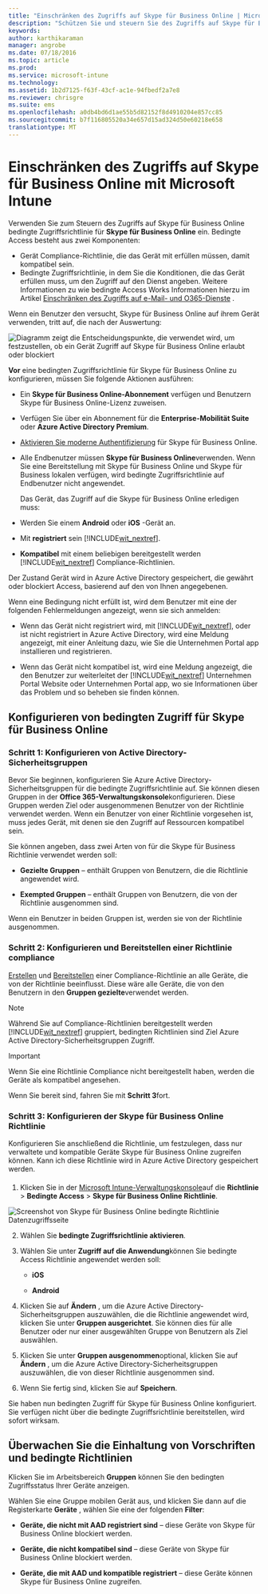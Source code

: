 ```yaml
---
title: "Einschränken des Zugriffs auf Skype für Business Online | Microsoft Intune"
description: "Schützen Sie und steuern Sie des Zugriffs auf Skype für Business Online mit bedingten Zugriff."
keywords: 
author: karthikaraman
manager: angrobe
ms.date: 07/18/2016
ms.topic: article
ms.prod: 
ms.service: microsoft-intune
ms.technology: 
ms.assetid: 1b2d7125-f63f-43cf-ac1e-94fbedf2a7e8
ms.reviewer: chrisgre
ms.suite: ems
ms.openlocfilehash: a0db4bd6d1ae55b5d82152f8d4910204e857cc85
ms.sourcegitcommit: b7f116805520a34e657d15ad324d50e60218e658
translationtype: MT
---
```

# Einschränken des Zugriffs auf Skype für Business Online mit Microsoft Intune
Verwenden Sie zum Steuern des Zugriffs auf Skype für Business Online bedingte Zugriffsrichtlinie für **Skype für Business Online** ein.
Bedingte Access besteht aus zwei Komponenten:
- Gerät Compliance-Richtlinie, die das Gerät mit erfüllen müssen, damit kompatibel sein.
- Bedingte Zugriffsrichtlinie, in dem Sie die Konditionen, die das Gerät erfüllen muss, um den Zugriff auf den Dienst angeben.
Weitere Informationen zu wie bedingte Access Works Informationen hierzu im Artikel [Einschränken des Zugriffs auf e-Mail- und O365-Dienste](restrict-access-to-email-and-o365-services-with-microsoft-intune.md) .

Wenn ein Benutzer den versucht, Skype für Business Online auf ihrem Gerät verwenden, tritt auf, die nach der Auswertung:

![Diagramm zeigt die Entscheidungspunkte, die verwendet wird, um festzustellen, ob ein Gerät Zugriff auf Skype für Business Online erlaubt oder blockiert](../media/ConditionalAccess_SkypeforBusiness.png)

**Vor** eine bedingten Zugriffsrichtlinie für Skype für Business Online zu konfigurieren, müssen Sie folgende Aktionen ausführen:
- Ein **Skype für Business Online-Abonnement** verfügen und Benutzern Skype für Business Online-Lizenz zuweisen.
- Verfügen Sie über ein Abonnement für die **Enterprise-Mobilität Suite** oder **Azure Active Directory Premium**.
-   [Aktivieren Sie moderne Authentifizierung](https://docs.microsoft.com/en-us/intune/deploy-use/restrict-access-to-skype-for-business-online-with-microsoft-intune) für Skype für Business Online.
-  Alle Endbenutzer müssen **Skype für Business Online**verwenden. Wenn Sie eine Bereitstellung mit Skype für Business Online und Skype für Business lokalen verfügen, wird bedingte Zugriffsrichtlinie auf Endbenutzer nicht angewendet.

    Das Gerät, das Zugriff auf die Skype für Business Online erledigen muss:

-   Werden Sie einem **Android** oder **iOS** -Gerät an.

-   Mit **registriert** sein [!INCLUDE[wit_nextref](../includes/wit_nextref_md.md)].

-   **Kompatibel** mit einem beliebigen bereitgestellt werden [!INCLUDE[wit_nextref](../includes/wit_nextref_md.md)] Compliance-Richtlinien.


Der Zustand Gerät wird in Azure Active Directory gespeichert, die gewährt oder blockiert Access, basierend auf den von Ihnen angegebenen.

Wenn eine Bedingung nicht erfüllt ist, wird dem Benutzer mit eine der folgenden Fehlermeldungen angezeigt, wenn sie sich anmelden:

-   Wenn das Gerät nicht registriert wird, mit [!INCLUDE[wit_nextref](../includes/wit_nextref_md.md)], oder ist nicht registriert in Azure Active Directory, wird eine Meldung angezeigt, mit einer Anleitung dazu, wie Sie die Unternehmen Portal app installieren und registrieren.

-   Wenn das Gerät nicht kompatibel ist, wird eine Meldung angezeigt, die den Benutzer zur weiterleitet der [!INCLUDE[wit_nextref](../includes/wit_nextref_md.md)] Unternehmen Portal Website oder Unternehmen Portal app, wo sie Informationen über das Problem und so beheben sie finden können.

## Konfigurieren von bedingten Zugriff für Skype für Business Online

### Schritt 1: Konfigurieren von Active Directory-Sicherheitsgruppen
Bevor Sie beginnen, konfigurieren Sie Azure Active Directory-Sicherheitsgruppen für die bedingte Zugriffsrichtlinie auf. Sie können diesen Gruppen in der **Office 365-Verwaltungskonsole**konfigurieren. Diese Gruppen werden Ziel oder ausgenommenen Benutzer von der Richtlinie verwendet werden. Wenn ein Benutzer von einer Richtlinie vorgesehen ist, muss jedes Gerät, mit denen sie den Zugriff auf Ressourcen kompatibel sein.

Sie können angeben, dass zwei Arten von für die Skype für Business Richtlinie verwendet werden soll:

-   **Gezielte Gruppen** – enthält Gruppen von Benutzern, die die Richtlinie angewendet wird.

-   **Exempted Gruppen** – enthält Gruppen von Benutzern, die von der Richtlinie ausgenommen sind.

Wenn ein Benutzer in beiden Gruppen ist, werden sie von der Richtlinie ausgenommen.

### Schritt 2: Konfigurieren und Bereitstellen einer Richtlinie compliance
[Erstellen](create-a-device-compliance-policy-in-microsoft-intune.md) und [Bereitstellen](deploy-and-monitor-a-device-compliance-policy-in-microsoft-intune.md) einer Compliance-Richtlinie an alle Geräte, die von der Richtlinie beeinflusst. Diese wäre alle Geräte, die von den Benutzern in den **Gruppen gezielte**verwendet werden.

> [!NOTE]
> Während Sie auf Compliance-Richtlinien bereitgestellt werden [!INCLUDE[wit_nextref](../includes/wit_nextref_md.md)] gruppiert, bedingten Richtlinien sind Ziel Azure Active Directory-Sicherheitsgruppen Zugriff.


> [!IMPORTANT]
> Wenn Sie eine Richtlinie Compliance nicht bereitgestellt haben, werden die Geräte als kompatibel angesehen.

Wenn Sie bereit sind, fahren Sie mit **Schritt 3**fort.

### Schritt 3: Konfigurieren der Skype für Business Online Richtlinie
Konfigurieren Sie anschließend die Richtlinie, um festzulegen, dass nur verwaltete und kompatible Geräte Skype für Business Online zugreifen können. Kann ich diese Richtlinie wird in Azure Active Directory gespeichert werden.

####
1.  Klicken Sie in der [Microsoft Intune-Verwaltungskonsole](https://manage.microsoft.com)auf die **Richtlinie** > **Bedingte Access** > **Skype für Business Online Richtlinie**.

![Screenshot von Skype für Business Online bedingte Richtlinie Datenzugriffsseite](./media/conditional_access_SFBPolicy.png)

2.  Wählen Sie **bedingte Zugriffsrichtlinie aktivieren**.

3.  Wählen Sie unter **Zugriff auf die Anwendung**können Sie bedingte Access Richtlinie angewendet werden soll:

    -   **iOS**

    -   **Android**

4.  Klicken Sie auf **Ändern** , um die Azure Active Directory-Sicherheitsgruppen auszuwählen, die die Richtlinie angewendet wird, klicken Sie unter **Gruppen ausgerichtet**. Sie können dies für alle Benutzer oder nur einer ausgewählten Gruppe von Benutzern als Ziel auswählen.

5.  Klicken Sie unter **Gruppen ausgenommen**optional, klicken Sie auf **Ändern** , um die Azure Active Directory-Sicherheitsgruppen auszuwählen, die von dieser Richtlinie ausgenommen sind.

6.  Wenn Sie fertig sind, klicken Sie auf **Speichern**.

Sie haben nun bedingten Zugriff für Skype für Business Online konfiguriert. Sie verfügen nicht über die bedingte Zugriffsrichtlinie bereitstellen, wird sofort wirksam.


## Überwachen Sie die Einhaltung von Vorschriften und bedingte Richtlinien
Klicken Sie im Arbeitsbereich **Gruppen** können Sie den bedingten Zugriffsstatus Ihrer Geräte anzeigen.

Wählen Sie eine Gruppe mobilen Gerät aus, und klicken Sie dann auf die Registerkarte **Geräte** , wählen Sie eine der folgenden **Filter**:

* **Geräte, die nicht mit AAD registriert sind** – diese Geräte von Skype für Business Online blockiert werden.

* **Geräte, die nicht kompatibel sind** – diese Geräte von Skype für Business Online blockiert werden.

* **Geräte, die mit AAD und kompatible registriert** – diese Geräte können Skype für Business Online zugreifen.
